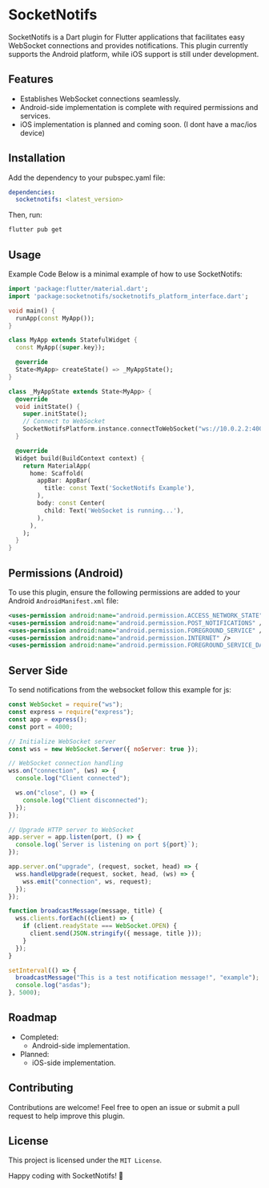 # SocketNotifs
SocketNotifs is a Dart plugin for Flutter applications that facilitates easy WebSocket connections and provides notifications. This plugin currently supports the Android platform, while iOS support is still under development.

## Features
* Establishes WebSocket connections seamlessly.
* Android-side implementation is complete with required permissions and services.
* iOS implementation is planned and coming soon. (I dont have a mac/ios device)

## Installation
Add the dependency to your pubspec.yaml file:
```yaml
dependencies:
  socketnotifs: <latest_version>
```
Then, run:
```bash
flutter pub get
```

## Usage
Example Code
Below is a minimal example of how to use SocketNotifs:
```dart
import 'package:flutter/material.dart';
import 'package:socketnotifs/socketnotifs_platform_interface.dart';

void main() {
  runApp(const MyApp());
}

class MyApp extends StatefulWidget {
  const MyApp({super.key});

  @override
  State<MyApp> createState() => _MyAppState();
}

class _MyAppState extends State<MyApp> {
  @override
  void initState() {
    super.initState();
    // Connect to WebSocket
    SocketNotifsPlatform.instance.connectToWebSocket("ws://10.0.2.2:4000");
  }

  @override
  Widget build(BuildContext context) {
    return MaterialApp(
      home: Scaffold(
        appBar: AppBar(
          title: const Text('SocketNotifs Example'),
        ),
        body: const Center(
          child: Text('WebSocket is running...'),
        ),
      ),
    );
  }
}
```

## Permissions (Android)
To use this plugin, ensure the following permissions are added to your Android `AndroidManifest.xml` file:
```xml
<uses-permission android:name="android.permission.ACCESS_NETWORK_STATE" />
<uses-permission android:name="android.permission.POST_NOTIFICATIONS" />
<uses-permission android:name="android.permission.FOREGROUND_SERVICE" />
<uses-permission android:name="android.permission.INTERNET" />
<uses-permission android:name="android.permission.FOREGROUND_SERVICE_DATA_SYNC" />
```
## Server Side
To send notifications from the websocket follow this example for js:
```js
const WebSocket = require("ws");
const express = require("express");
const app = express();
const port = 4000;

// Initialize WebSocket server
const wss = new WebSocket.Server({ noServer: true });

// WebSocket connection handling
wss.on("connection", (ws) => {
  console.log("Client connected");

  ws.on("close", () => {
    console.log("Client disconnected");
  });
});

// Upgrade HTTP server to WebSocket
app.server = app.listen(port, () => {
  console.log(`Server is listening on port ${port}`);
});

app.server.on("upgrade", (request, socket, head) => {
  wss.handleUpgrade(request, socket, head, (ws) => {
    wss.emit("connection", ws, request);
  });
});

function broadcastMessage(message, title) {
  wss.clients.forEach((client) => {
    if (client.readyState === WebSocket.OPEN) {
      client.send(JSON.stringify({ message, title }));
    }
  });
}

setInterval(() => {
  broadcastMessage("This is a test notification message!", "example");
  console.log("asdas");
}, 5000);
```

## Roadmap
* Completed:
  * Android-side implementation.
* Planned:
  * iOS-side implementation.

## Contributing
Contributions are welcome! Feel free to open an issue or submit a pull request to help improve this plugin.

## License
This project is licensed under the `MIT License`.

Happy coding with SocketNotifs! 🎉
